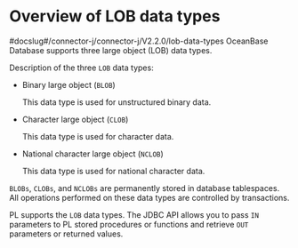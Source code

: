 Overview of LOB data types 
===============================================
#docslug#/connector-j/connector-j/V2.2.0/lob-data-types
OceanBase Database supports three large object (LOB) data types. 

Description of the three `LOB` data types:

* Binary large object (`BLOB`)

  This data type is used for unstructured binary data.
  




<!-- -->

* Character large object (`CLOB`)

  This data type is used for character data.
  




<!-- -->

* National character large object (`NCLOB`)

  This data type is used for national character data.
  




`BLOBs`, `CLOBs`, and `NCLOBs` are permanently stored in database tablespaces. All operations performed on these data types are controlled by transactions. 

PL supports the `LOB` data types. The JDBC API allows you to pass `IN` parameters to PL stored procedures or functions and retrieve `OUT` parameters or returned values.
